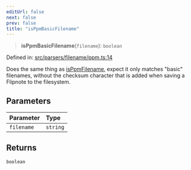 ```yaml
---
editUrl: false
next: false
prev: false
title: "isPpmBasicFilename"
---
```


> **isPpmBasicFilename**(`filename`): `boolean`

Defined in: [src/parsers/filename/ppm.ts:14](https://github.com/jaames/flipnote.js/blob/a8a7e56268fb7f3a0039ade6ddc69a607deedd27/src/parsers/filename/ppm.ts#L14)

Does the same thing as [isPpmFilename](../../../../../../../../api/namespaces/filename/functions/isppmfilename), expect it only matches "basic" filenames, without the checksum character that is added when saving a Flipnote to the filesystem.

## Parameters

| Parameter | Type |
| :------ | :------ |
| `filename` | `string` |

## Returns

`boolean`
